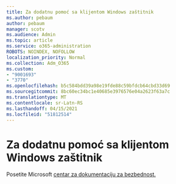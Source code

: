 ```yaml
---
title: Za dodatnu pomoć sa klijentom Windows zaštitnik
ms.author: pebaum
author: pebaum
manager: scotv
ms.audience: Admin
ms.topic: article
ms.service: o365-administration
ROBOTS: NOINDEX, NOFOLLOW
localization_priority: Normal
ms.collection: Adm_O365
ms.custom:
- "9001693"
- "3770"
ms.openlocfilehash: b5c584bdd39a98e19fde88c59bfdcb64cbd33d69
ms.sourcegitcommit: 8bc60ec34bc1e40685e3976576e04a2623f63a7c
ms.translationtype: MT
ms.contentlocale: sr-Latn-RS
ms.lasthandoff: 04/15/2021
ms.locfileid: "51812514"
---
```

# <a name="for-more-help-with-windows-defender-client"></a>Za dodatnu pomoć sa klijentom Windows zaštitnik

Posetite Microsoft [centar za dokumentaciju za bezbednost.](https://docs.microsoft.com/security/#pivot=products&panel=products1)